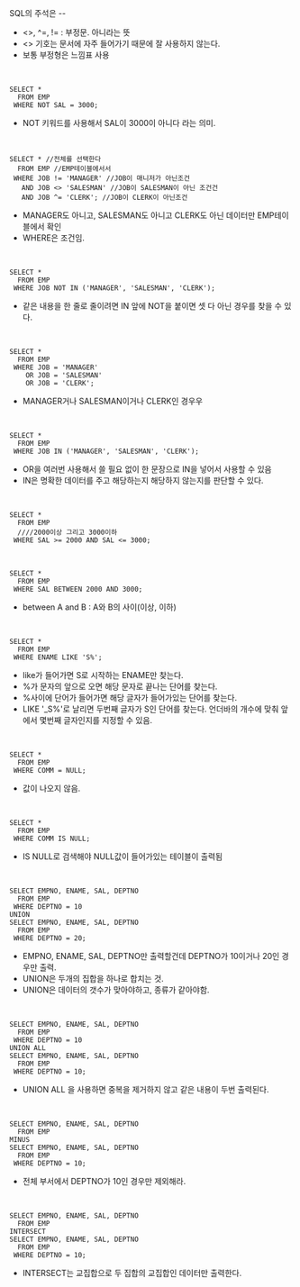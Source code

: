 SQL의 주석은 --

- <>, ^=, != : 부정문. 아니라는 뜻
- <> 기호는 문서에 자주 들어가기 때문에 잘 사용하지 않는다.
- 보통 부정형은 느낌표 사용

<BR>

```
SELECT *
  FROM EMP
 WHERE NOT SAL = 3000;
```

- NOT 키워드를 사용해서 SAL이 3000이 아니다 라는 의미.

<BR>

```
SELECT * //전체를 선택한다
  FROM EMP //EMP테이블에서서
 WHERE JOB != 'MANAGER' //JOB이 매니저가 아닌조건
   AND JOB <> 'SALESMAN' //JOB이 SALESMAN이 아닌 조건건
   AND JOB ^= 'CLERK'; //JOB이 CLERK이 아닌조건
```

- MANAGER도 아니고, SALESMAN도 아니고 CLERK도 아닌 데이터만 EMP테이블에서 확인
- WHERE은 조건임.

<BR>

```
SELECT *
  FROM EMP
 WHERE JOB NOT IN ('MANAGER', 'SALESMAN', 'CLERK');
```
- 같은 내용을 한 줄로 줄이려면 IN 앞에 NOT을 붙이면 셋 다 아닌 경우를 찾을 수 있다.

<BR>

```
SELECT *
  FROM EMP
 WHERE JOB = 'MANAGER'
    OR JOB = 'SALESMAN'
    OR JOB = 'CLERK';
```
- MANAGER거나 SALESMAN이거나 CLERK인 경우우

<BR>

```
SELECT *
  FROM EMP
 WHERE JOB IN ('MANAGER', 'SALESMAN', 'CLERK');
```

- OR을 여러번 사용해서 쓸 필요 없이 한 문장으로 IN을 넣어서 사용할 수 있음
- IN은 명확한 데이터를 주고 해당하는지 해당하지 않는지를 판단할 수 있다.

<BR>

```
SELECT *
  FROM EMP
  ////2000이상 그리고 3000이하
 WHERE SAL >= 2000 AND SAL <= 3000; 
```

<BR>

```
SELECT *
  FROM EMP
 WHERE SAL BETWEEN 2000 AND 3000;
```
- between A and B : A와 B의 사이(이상, 이하)

<br>

```
SELECT *
  FROM EMP
 WHERE ENAME LIKE 'S%';
```
- like가 들어가면 S로 시작하는 ENAME만 찾는다.
- %가 문자의 앞으로 오면 해당 문자로 끝나는 단어를 찾는다.
- %사이에 단어가 들어가면 해당 글자가 들어가있는 단어를 찾는다.
- LIKE '_S%'로 날리면 두번째 글자가 S인 단어를 찾는다. 언더바의 개수에 맞춰 앞에서 몇번째 글자인지를 지정할 수 있음.

<BR>

```
SELECT *
  FROM EMP
 WHERE COMM = NULL;
```
- 값이 나오지 않음.
<BR>

```
SELECT *
  FROM EMP
 WHERE COMM IS NULL;
```
- IS NULL로 검색해야 NULL값이 들어가있는 테이블이 출력됨

<BR>

```
SELECT EMPNO, ENAME, SAL, DEPTNO
  FROM EMP
 WHERE DEPTNO = 10
UNION
SELECT EMPNO, ENAME, SAL, DEPTNO
  FROM EMP
 WHERE DEPTNO = 20;
```
- EMPNO, ENAME, SAL, DEPTNO만 출력할건데 DEPTNO가 10이거나 20인 경우만 출력.
- UNION은 두개의 집합을 하나로 합치는 것.
- UNION은 데이터의 갯수가 맞아야하고, 종류가 같아야함.

<BR>

```
SELECT EMPNO, ENAME, SAL, DEPTNO
  FROM EMP
 WHERE DEPTNO = 10
UNION ALL
SELECT EMPNO, ENAME, SAL, DEPTNO
  FROM EMP
 WHERE DEPTNO = 10;
```
- UNION ALL 을 사용하면 중복을 제거하지 않고 같은 내용이 두번 출력된다.

<BR>

```
SELECT EMPNO, ENAME, SAL, DEPTNO
  FROM EMP
MINUS
SELECT EMPNO, ENAME, SAL, DEPTNO
  FROM EMP
 WHERE DEPTNO = 10;
```
- 전체 부서에서 DEPTNO가 10인 경우만 제외해라.

<BR>

```
SELECT EMPNO, ENAME, SAL, DEPTNO
  FROM EMP
INTERSECT
SELECT EMPNO, ENAME, SAL, DEPTNO
  FROM EMP
 WHERE DEPTNO = 10;
```
- INTERSECT는 교집합으로 두 집합의 교집합인 데이터만 출력한다.
